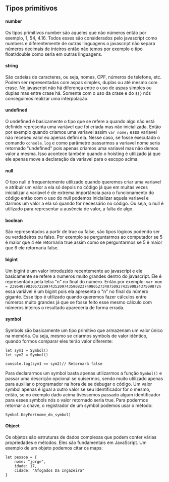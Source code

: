 
## Tipos primitivos

#### number
Os tipos primitivos number são aqueles que não números então por exemplo, 1, 54, 4.16. Todos esses são considerados pelo javascript como numbers e diferentemente de outras linguagens o javascript não separa números decimais de inteiros então não temos por exemplo o tipo float/double como seria em outras linguagens.

#### string
São cadeias de caracteres, ou seja, nomes, CPF, números de telefone, etc. Podem ser representadas com aspas simples, duplas ou até mesmo com crase. No javascript não há diferença entre o uso de aspas simples ou duplas mas entre crase há. Somente com o uso da crase e do `${}` nós conseguimos realizar uma interpolação.
#### undefined
O undefined é basicamente o tipo que se refere a quando algo não está definido representa uma variável que foi criada mas não inicializada. Então por exemplo quando criamos uma variavel assim `var nome;` essa variavel não recebeu valor eu apenas defini ela. Nesse caso, se fosse executado o comando `console.log` e como parâmetro passarmos a variavel nome seria retornado "undefined" pois apenas criamos uma variavel mas não demos valor a mesma. Isso acontece também quando o hoisting é utilizado já que ele apenas move a declaração da variavel para o escopo acima.
#### null
O tipo null é frequentemente utilizado quando queremos criar uma variavel e atribuir um valor a ela só depois no código já que em muitas vezes inicializar a variável é de extrema importância para o funcionamento do código então com o uso do null podemos inicializar aquela variavel e darmos um valor a ela só quando for necessário no código. Ou seja, o null é utilizado para representar a ausência de valor, a falta de algo.
#### boolean
São representados a partir de true ou false, são tipos lógicos podendo ser ou verdadeiros ou falso. Por exemplo se perguntarmos ao computador se 5 é maior que 4 ele retornaria true assim como se perguntarmos se 5 é maior que 6 ele retornaria false.

#### bigint
Um bigint é um valor introduzido recentemente ao javascript e ele basicamente se refere a numeros muito grandes dentro do javascript. Ele é representado pela letra "n" no final do número. Então por exemplo:
`var num = 239540798305722097435209743590823749805273407509274359082437509872n`
essa variável é um bigint pois ela apresenta o "n" no final do número gigante. Esse tipo é utilizado quando queremos fazer cálculos entre números muito grandes já que se fosse feito esse mesmo cálculo com números inteiros o resultado apareceria de forma errada.

#### symbol
Symbols são basicamente um tipo primitivo que armazenam um valor único na memória. Ou seja, mesmo se criarmos symbols de valor idêntico, quando formos comparar eles terão valor diferente:
```
let sym1 = Symbol()
let sym2 = Symbol()

console.log(sym1 == sym2)// Retornará false
```

Para declararmos um symbol basta apenas utilizarmos a função `Symbol()` e passar uma descrição opcional se quisermos, sendo muito utilizado apenas para auxiliar o programador na hora de se debugar o código.
Um valor symbol apenas é igual a outro valor se seu identificador for o mesmo, então, se no exemplo dado acima tivéssemos passado algum identificador para esses symbols nós o valor retornado seria true. 
Para podermos retornar a chave, o registrador de um symbol podemos usar o método:
```
Symbol.KeyFor(nome_do_symbol)
```

#### Object
Os objetos são estruturas de dados complexas que podem conter várias propriedades e métodos. Eles são fundamentais em JavaScript. Um exemplo de um objeto podemos citar os maps:
```
let pessoa = {
	nome: "jorge",
	idade: 17,
	cidade: "Afogados Da Ingazeira"
}
```

